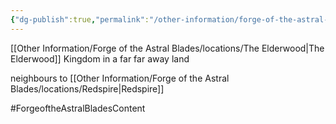 ```yaml
---
{"dg-publish":true,"permalink":"/other-information/forge-of-the-astral-blades/valoria/","noteIcon":"","created":"2024-04-29T23:18:08.809+01:00","updated":"2024-12-13T17:46:39.096+00:00"}
---
```


[[Other Information/Forge of the Astral Blades/locations/The Elderwood\|The Elderwood]]
Kingdom in a far far away land

neighbours to [[Other Information/Forge of the Astral Blades/locations/Redspire\|Redspire]]

#ForgeoftheAstralBladesContent  